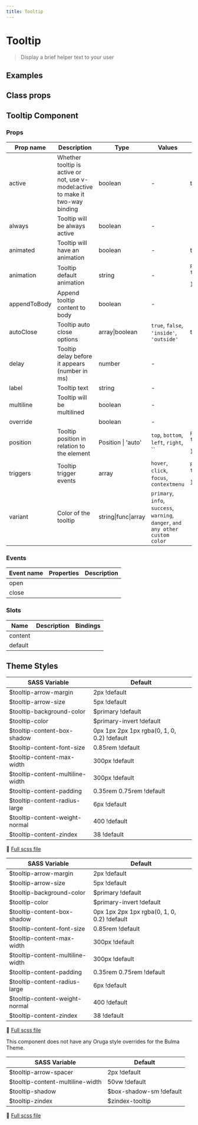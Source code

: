 ```yaml
---
title: Tooltip
---
```


# Tooltip

<div class="vp-doc">

> Display a brief helper text to your user

<Carbon />
</div>

<div class="vp-doc">

## Examples

<example-tooltip />

</div>
<div class="vp-doc">

## Class props

<inspector-tooltip-viewer />

</div>

<div class="vp-doc">

## Tooltip Component

### Props

| Prop name    | Description                                                                     | Type                | Values                                                                          | Default                                                                                                                                                |
| ------------ | ------------------------------------------------------------------------------- | ------------------- | ------------------------------------------------------------------------------- | ------------------------------------------------------------------------------------------------------------------------------------------------------ |
| active       | Whether tooltip is active or not, use v-model:active to make it two-way binding | boolean             | -                                                                               | true                                                                                                                                                   |
| always       | Tooltip will be always active                                                   | boolean             | -                                                                               |                                                                                                                                                        |
| animated     | Tooltip will have an animation                                                  | boolean             | -                                                                               | true                                                                                                                                                   |
| animation    | Tooltip default animation                                                       | string              | -                                                                               | <div><small>From <b>config</b>:</small></div><code style='white-space: nowrap; padding: 0;'> tooltip: {<br>&nbsp;&nbsp;animation: 'fade'<br>}</code>   |
| appendToBody | Append tooltip content to body                                                  | boolean             | -                                                                               |                                                                                                                                                        |
| autoClose    | Tooltip auto close options                                                      | array\|boolean      | `true`, `false`, `'inside'`, `'outside'`                                        | true                                                                                                                                                   |
| delay        | Tooltip delay before it appears (number in ms)                                  | number              | -                                                                               |                                                                                                                                                        |
| label        | Tooltip text                                                                    | string              | -                                                                               |                                                                                                                                                        |
| multiline    | Tooltip will be multilined                                                      | boolean             | -                                                                               |                                                                                                                                                        |
| override     |                                                                                 | boolean             | -                                                                               |                                                                                                                                                        |
| position     | Tooltip position in relation to the element                                     | Position \| 'auto'  | `top`, `bottom`, `left`, `right`, ``                                            | <div><small>From <b>config</b>:</small></div><code style='white-space: nowrap; padding: 0;'> tooltip: {<br>&nbsp;&nbsp;position: 'top'<br>}</code>     |
| triggers     | Tooltip trigger events                                                          | array               | `hover`, `click`, `focus`, `contextmenu`                                        | <div><small>From <b>config</b>:</small></div><code style='white-space: nowrap; padding: 0;'> tooltip: {<br>&nbsp;&nbsp;triggers: ['hover']<br>}</code> |
| variant      | Color of the tooltip                                                            | string\|func\|array | `primary`, `info`, `success`, `warning`, `danger`, `and any other custom color` |                                                                                                                                                        |

### Events

| Event name | Properties | Description |
| ---------- | ---------- | ----------- |
| open       |            |
| close      |            |

### Slots

| Name    | Description | Bindings |
| ------- | ----------- | -------- |
| content |             |          |
| default |             |          |

</div>

<div class="vp-doc">

## Theme Styles

<div class="theme-orugabase">
 
| SASS Variable  | Default |
| -------------- | ------- |
| $tooltip-arrow-margin | 2px !default |
| $tooltip-arrow-size | 5px !default |
| $tooltip-background-color | $primary !default |
| $tooltip-color | $primary-invert !default |
| $tooltip-content-box-shadow | 0px 1px 2px 1px rgba(0, 1, 0, 0.2) !default |
| $tooltip-content-font-size | 0.85rem !default |
| $tooltip-content-max-width | 300px !default |
| $tooltip-content-multiline-width | 300px !default |
| $tooltip-content-padding | 0.35rem 0.75rem !default |
| $tooltip-content-radius-large | 6px !default |
| $tooltip-content-weight-normal | 400 !default |
| $tooltip-content-zindex | 38 !default |

📄 [Full scss file](https://github.com/oruga-ui/oruga/blob/master/packages/oruga/src/scss/components/_tooltip.scss)

</div>

<div class="theme-orugafull">
 
| SASS Variable  | Default |
| -------------- | ------- |
| $tooltip-arrow-margin | 2px !default |
| $tooltip-arrow-size | 5px !default |
| $tooltip-background-color | $primary !default |
| $tooltip-color | $primary-invert !default |
| $tooltip-content-box-shadow | 0px 1px 2px 1px rgba(0, 1, 0, 0.2) !default |
| $tooltip-content-font-size | 0.85rem !default |
| $tooltip-content-max-width | 300px !default |
| $tooltip-content-multiline-width | 300px !default |
| $tooltip-content-padding | 0.35rem 0.75rem !default |
| $tooltip-content-radius-large | 6px !default |
| $tooltip-content-weight-normal | 400 !default |
| $tooltip-content-zindex | 38 !default |

📄 [Full scss file](https://github.com/oruga-ui/oruga/blob/master/packages/oruga/src/scss/components/_tooltip.scss)

</div>

<div class="theme-bulma">

<p> This component does not have any Oruga style overrides for the Bulma Theme. </p>
      
</div>

<div class="theme-bootstrap">
 
| SASS Variable  | Default |
| -------------- | ------- |
| $tooltip-arrow-spacer | 2px !default |
| $tooltip-content-multiline-width | 50vw !default |
| $tooltip-shadow | $box-shadow-sm !default |
| $tooltip-zindex | $zindex-tooltip |

📄 [Full scss file](https://github.com/oruga-ui/theme-bootstrap/tree/main/src/assets/scss/components/_tooltip.scss)

</div>

</div>

